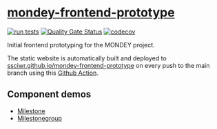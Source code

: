 # [mondey-frontend-prototype](https://ssciwr.github.io/mondey-frontend-prototype)
[![run tests](https://github.com/ssciwr/mondey/actions/workflows/ci.yml/badge.svg)](https://github.com/ssciwr/mondey/actions/workflows/ci.yml)
[![Quality Gate Status](https://sonarcloud.io/api/project_badges/measure?project=ssciwr_mondey&metric=alert_status)](https://sonarcloud.io/summary/new_code?id=ssciwr_mondey)
[![codecov](https://codecov.io/gh/ssciwr/mondey/graph/badge.svg?token=1YBO3KUDAR)](https://codecov.io/gh/ssciwr/mondey)

Initial frontend prototyping for the MONDEY project.

The static website is automatically built and deployed to
[ssciwr.github.io/mondey-frontend-prototype](https://ssciwr.github.io/mondey-frontend-prototype)
on every push to the main branch using this [Github Action](.github/workflows/deploy.yml).

## Component demos

- [Milestone](https://ssciwr.github.io/mondey-frontend-prototype/milestone)
- [Milestonegroup](https://ssciwr.github.io/mondey-frontend-prototype/milestonegroup)
